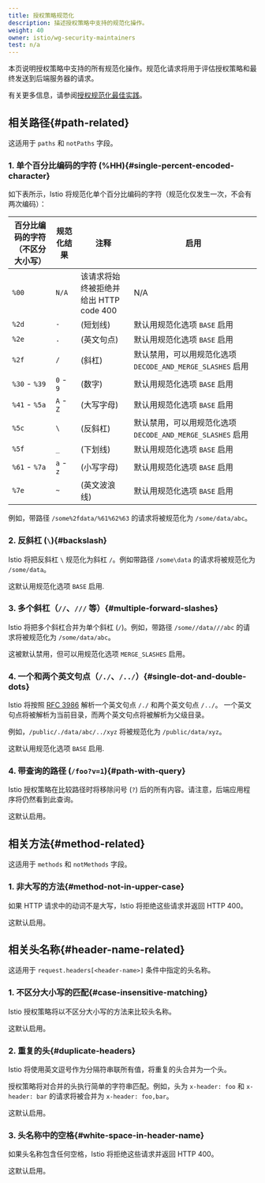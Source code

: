 ```yaml
---
title: 授权策略规范化
description: 描述授权策略中支持的规范化操作。
weight: 40
owner: istio/wg-security-maintainers
test: n/a
---
```


本页说明授权策略中支持的所有规范化操作。规范化请求将用于评估授权策略和最终发送到后端服务器的请求。

有关更多信息，请参阅[授权规范化最佳实践](/zh/docs/ops/best-practices/security/#customize-your-system-on-path-normalization)。

## 相关路径{#path-related}

这适用于 `paths` 和 `notPaths` 字段。

### 1. 单个百分比编码的字符 (%HH){#single-percent-encoded-character}

如下表所示，Istio 将规范化单个百分比编码的字符（规范化仅发生一次，不会有两次编码）：

| 百分比编码的字符（不区分大小写） | 规范化结果 | 注释 | 启用 |
|----------------------------------------------|-------------------|------|--------|
| `%00` | `N/A` | 该请求将始终被拒绝并给出 HTTP code 400 | N/A |
| `%2d` | `-` | (短划线) | 默认用规范化选项 `BASE` 启用 |
| `%2e` | `.` | (英文句点) | 默认用规范化选项 `BASE` 启用 |
| `%2f` | `/` | (斜杠) | 默认禁用，可以用规范化选项 `DECODE_AND_MERGE_SLASHES` 启用 |
| `%30` - `%39` | `0` - `9` | (数字) | 默认用规范化选项 `BASE` 启用 |
| `%41` - `%5a` | `A` - `Z` | (大写字母) | 默认用规范化选项 `BASE` 启用 |
| `%5c` | `\` | (反斜杠) | 默认禁用，可以用规范化选项 `DECODE_AND_MERGE_SLASHES` 启用 |
| `%5f` | `_` | (下划线) | 默认用规范化选项 `BASE` 启用 |
| `%61` - `%7a` | `a` - `z` | (小写字母) | 默认用规范化选项 `BASE` 启用 |
| `%7e` | `~` | (英文波浪线) | 默认用规范化选项 `BASE` 启用 |

例如，带路径 `/some%2fdata/%61%62%63` 的请求将被规范化为 `/some/data/abc`。

### 2. 反斜杠 (`\`){#backslash}

Istio 将把反斜杠 `\` 规范化为斜杠 `/`。例如带路径 `/some\data` 的请求将被规范化为 `/some/data`。

这默认用规范化选项 `BASE` 启用.

### 3. 多个斜杠（`//`、`///` 等）{#multiple-forward-slashes}

Istio 将把多个斜杠合并为单个斜杠 (`/`)。例如，带路径 `/some//data///abc` 的请求将被规范化为 `/some/data/abc`。

这被默认禁用，但可以用规范化选项 `MERGE_SLASHES` 启用。

### 4. 一个和两个英文句点（`/./`、`/../`）{#single-dot-and-double-dots}

Istio 将按照 [RFC 3986](https://tools.ietf.org/html/rfc3986#section-6) 解析一个英文句点 `/./` 和两个英文句点 `/../`。
一个英文句点将被解析为当前目录，而两个英文句点将被解析为父级目录。

例如，`/public/./data/abc/../xyz` 将被规范化为 `/public/data/xyz`。

这默认用规范化选项 `BASE` 启用.

### 4. 带查询的路径 (`/foo?v=1`){#path-with-query}

Istio 授权策略在比较路径时将移除问号 (`?`) 后的所有内容。请注意，后端应用程序将仍然看到此查询。

这默认启用。

## 相关方法{#method-related}

这适用于 `methods` 和 `notMethods` 字段。

### 1. 非大写的方法{#method-not-in-upper-case}

如果 HTTP 请求中的动词不是大写，Istio 将拒绝这些请求并返回 HTTP 400。

这默认启用。

## 相关头名称{#header-name-related}

这适用于 `request.headers[<header-name>]` 条件中指定的头名称。

### 1. 不区分大小写的匹配{#case-insensitive-matching}

Istio 授权策略将以不区分大小写的方法来比较头名称。

这默认启用。

### 2. 重复的头{#duplicate-headers}

Istio 将使用英文逗号作为分隔符串联所有值，将重复的头合并为一个头。

授权策略将对合并的头执行简单的字符串匹配。例如，头为 `x-header: foo` 和 `x-header: bar` 的请求将被合并为 `x-header: foo,bar`。

这默认启用。

### 3. 头名称中的空格{#white-space-in-header-name}

如果头名称包含任何空格，Istio 将拒绝这些请求并返回 HTTP 400。

这默认启用。
